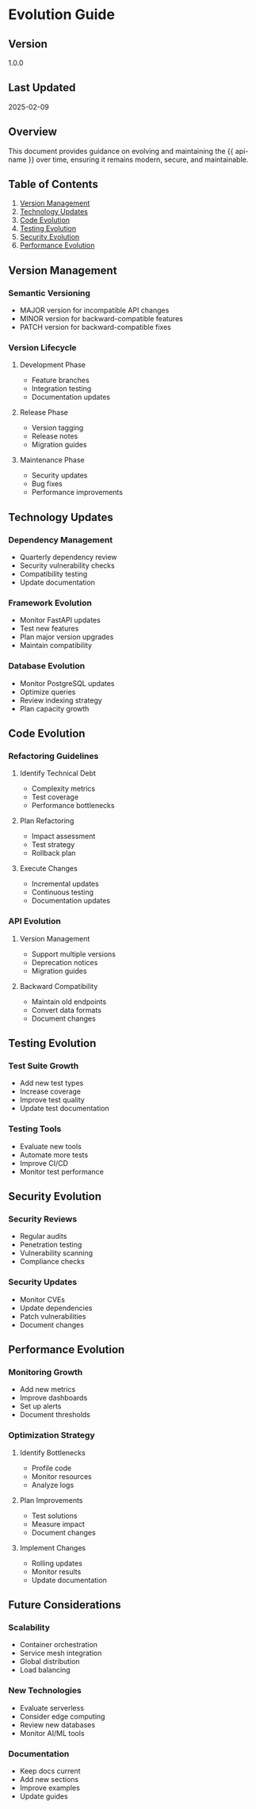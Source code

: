 # Evolution Guide

## Version
1.0.0

## Last Updated
2025-02-09

## Overview
This document provides guidance on evolving and maintaining the {{ api-name }} over time, ensuring it remains modern, secure, and maintainable.

## Table of Contents
1. [Version Management](#version-management)
2. [Technology Updates](#technology-updates)
3. [Code Evolution](#code-evolution)
4. [Testing Evolution](#testing-evolution)
5. [Security Evolution](#security-evolution)
6. [Performance Evolution](#performance-evolution)

## Version Management

### Semantic Versioning
- MAJOR version for incompatible API changes
- MINOR version for backward-compatible features
- PATCH version for backward-compatible fixes

### Version Lifecycle
1. Development Phase
   - Feature branches
   - Integration testing
   - Documentation updates

2. Release Phase
   - Version tagging
   - Release notes
   - Migration guides

3. Maintenance Phase
   - Security updates
   - Bug fixes
   - Performance improvements

## Technology Updates

### Dependency Management
- Quarterly dependency review
- Security vulnerability checks
- Compatibility testing
- Update documentation

### Framework Evolution
- Monitor FastAPI updates
- Test new features
- Plan major version upgrades
- Maintain compatibility

### Database Evolution
- Monitor PostgreSQL updates
- Optimize queries
- Review indexing strategy
- Plan capacity growth

## Code Evolution

### Refactoring Guidelines
1. Identify Technical Debt
   - Complexity metrics
   - Test coverage
   - Performance bottlenecks

2. Plan Refactoring
   - Impact assessment
   - Test strategy
   - Rollback plan

3. Execute Changes
   - Incremental updates
   - Continuous testing
   - Documentation updates

### API Evolution
1. Version Management
   - Support multiple versions
   - Deprecation notices
   - Migration guides

2. Backward Compatibility
   - Maintain old endpoints
   - Convert data formats
   - Document changes

## Testing Evolution

### Test Suite Growth
- Add new test types
- Increase coverage
- Improve test quality
- Update test documentation

### Testing Tools
- Evaluate new tools
- Automate more tests
- Improve CI/CD
- Monitor test performance

## Security Evolution

### Security Reviews
- Regular audits
- Penetration testing
- Vulnerability scanning
- Compliance checks

### Security Updates
- Monitor CVEs
- Update dependencies
- Patch vulnerabilities
- Document changes

## Performance Evolution

### Monitoring Growth
- Add new metrics
- Improve dashboards
- Set up alerts
- Document thresholds

### Optimization Strategy
1. Identify Bottlenecks
   - Profile code
   - Monitor resources
   - Analyze logs

2. Plan Improvements
   - Test solutions
   - Measure impact
   - Document changes

3. Implement Changes
   - Rolling updates
   - Monitor results
   - Update documentation

## Future Considerations

### Scalability
- Container orchestration
- Service mesh integration
- Global distribution
- Load balancing

### New Technologies
- Evaluate serverless
- Consider edge computing
- Review new databases
- Monitor AI/ML tools

### Documentation
- Keep docs current
- Add new sections
- Improve examples
- Update guides 
